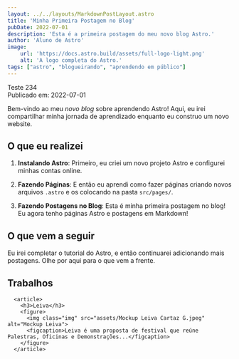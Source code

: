 ```yaml
---
layout: ../../layouts/MarkdownPostLayout.astro
title: 'Minha Primeira Postagem no Blog'
pubDate: 2022-07-01
description: 'Esta é a primeira postagem do meu novo blog Astro.'
author: 'Aluno de Astro'
image:
    url: 'https://docs.astro.build/assets/full-logo-light.png'
    alt: 'A logo completa do Astro.'
tags: ["astro", "blogueirando", "aprendendo em público"]
---
```

Teste 234  
Publicado em: 2022-07-01

Bem-vindo ao meu _novo blog_ sobre aprendendo Astro! Aqui, eu irei compartilhar minha jornada de aprendizado enquanto eu construo um novo website.

## O que eu realizei

1. **Instalando Astro**: Primeiro, eu criei um novo projeto Astro e configurei minhas contas online.

2. **Fazendo Páginas**: E então eu aprendi como fazer páginas criando novos arquivos `.astro` e os colocando na pasta `src/pages/`.

3. **Fazendo Postagens no Blog**: Esta é minha primeira postagem no blog! Eu agora tenho páginas Astro e postagens em Markdown!

## O que vem a seguir

Eu irei completar o tutorial do Astro, e então continuarei adicionando mais postagens. Olhe por aqui para o que vem a frente.


<section class="trabalhos">
      <h2 id="ancoratrabalhos">Trabalhos</h2>

      <article>
        <h3>Leiva</h3>
        <figure>
          <img class="img" src="assets/Mockup Leiva Cartaz G.jpeg" alt="Mockup Leiva">
          <figcaption>Leiva é uma proposta de festival que reúne Palestras, Oficinas e Demonstrações...</figcaption>
        </figure>
      </article>